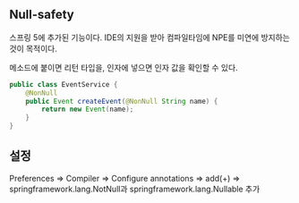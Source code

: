 ## Null-safety

스프링 5에 추가된 기능이다. IDE의 지원을 받아 컴파일타임에 NPE를 미연에 방지하는 것이 목적이다.

메소드에 붙이면 리턴 타입을, 인자에 넣으면 인자 값을 확인할 수 있다.



```java
public class EventService {
    @NonNull
    public Event createEvent(@NonNull String name) {
        return new Event(name);
    }
}
```



## 설정

Preferences => Compiler => Configure annotations => add(+) => springframework.lang.NotNull과 springframework.lang.Nullable 추가 